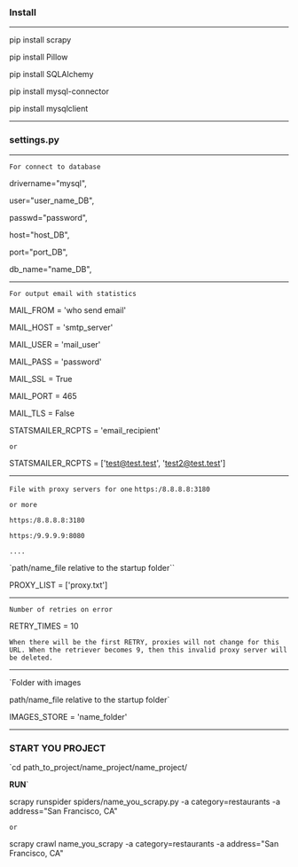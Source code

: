 ### Install
---

pip install scrapy

pip install Pillow

pip install SQLAlchemy

pip install mysql-connector

pip install mysqlclient

---

###  settings.py

---

`For connect to database`

drivername="mysql",

user="user_name_DB",

passwd="password",

host="host_DB",

port="port_DB",

db_name="name_DB",

---

`For output email with statistics`

MAIL_FROM = 'who send email'

MAIL_HOST = 'smtp_server'

MAIL_USER = 'mail_user'

MAIL_PASS = 'password'

MAIL_SSL = True

MAIL_PORT = 465

MAIL_TLS = False

STATSMAILER_RCPTS = 'email_recipient'

`or`

STATSMAILER_RCPTS = ['test@test.test', 'test2@test.test']

---

`File with proxy servers for one`
`https:/8.8.8.8:3180`

`or more`

`https:/8.8.8.8:3180`

`https:/9.9.9.9:8080`

`....`

`path/name_file relative to the startup folder``

PROXY_LIST = ['proxy.txt']

---

`Number of retries on error`

RETRY_TIMES = 10

`When there will be the first RETRY, proxies will not change for this URL. When the retriever becomes 9, then this invalid proxy server will be deleted.`

---

`Folder with images

path/name_file relative to the startup folder`

IMAGES_STORE = 'name_folder'

---

### START YOU PROJECT

`cd path_to_project/name_project/name_project/

**RUN**`

scrapy runspider spiders/name_you_scrapy.py -a category=restaurants -a address="San Francisco, CA" 

`or`

scrapy crawl name_you_scrapy -a category=restaurants -a address="San Francisco, CA" 


